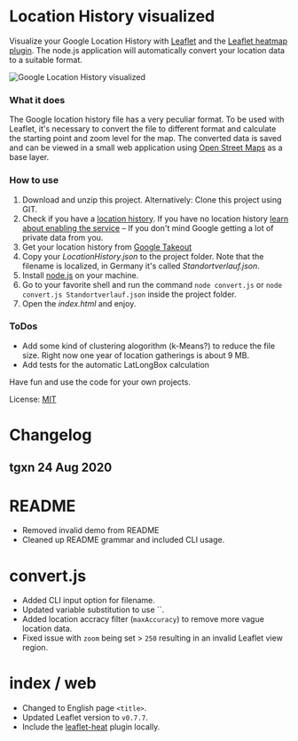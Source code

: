 Location History visualized
================

Visualize your Google Location History with [Leaflet][1] and the [Leaflet heatmap plugin][2]. The node.js application will automatically convert your location data to a suitable format.

![Google Location History visualized](https://raw.githubusercontent.com/stekhn/location-history/master/preview.jpg)

### What it does
The Google location history file has a very peculiar format. To be used with Leaflet, it's necessary to convert the file to different format and calculate the starting point and zoom level for the map. The converted data is saved and can be viewed in a small web application using [Open Street Maps][4] as a base layer.

### How to use
1. Download and unzip this project. Alternatively: Clone this project using GIT.
2. Check if you have a [location history][5]. If you have no location history [learn about enabling the service][6] – If you don't mind Google getting a lot of private data from you.
3. Get your location history from [Google Takeout][7]
4. Copy your _LocationHistory.json_ to the project folder. Note that the filename is localized, in Germany it's called _Standortverlauf.json_.
5. Install [node.js][8] on your machine.
6. Go to your favorite shell and run the command `node convert.js` or `node convert.js Standortverlauf.json` inside the project folder.
7. Open the _index.html_ and enjoy.

### ToDos
* Add some kind of clustering alogorithm (k-Means?) to reduce the file size. Right now one year of location gatherings is about 9 MB. 
* Add tests for the automatic LatLongBox calculation

Have fun and use the code for your own projects.

License: [MIT][9]

# Changelog

## tgxn 24 Aug 2020

# README
- Removed invalid demo from README
- Cleaned up README grammar and included CLI usage.

# convert.js
- Added CLI input option for filename.
- Updated variable substitution to use ``.
- Added location accracy filter (`maxAccuracy`) to remove more vague location data.
- Fixed issue with `zoom` being set > `250` resulting in an invalid Leaflet view region.

# index / web
- Changed to English page `<title>`.
- Updated Leaflet version to `v0.7.7`.
- Include the [leaflet-heat][10] plugin locally.

[1]: http://leafletjs.com/
[2]: https://github.com/Leaflet/Leaflet.heat
[4]: http://www.openstreetmap.org/
[5]: https://maps.google.com/locationhistory/
[6]: https://support.google.com/accounts/answer/3118687?ref_topic=3100928&hl=en
[7]: https://www.google.com/takeout/?pli=1#custom:latitude
[8]: http://nodejs.org/
[9]: http://opensource.org/licenses/MIT
[10]: https://github.com/Leaflet/Leaflet.heat
